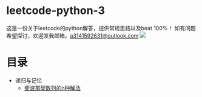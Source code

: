 # leetcode-python-3
这是一份关于leetcode的python解答，提供常规思路以及beat 100%！
如有问题希望探讨，欢迎发我邮箱。a3141592631@outlook.com
![](https://github.com/sherlcok314159/leetcode-python-3/blob/main/Images/vx.jpg)



# 目录

* 递归与记忆
  * [斐波那契数列的n种解法](fibo.md)
